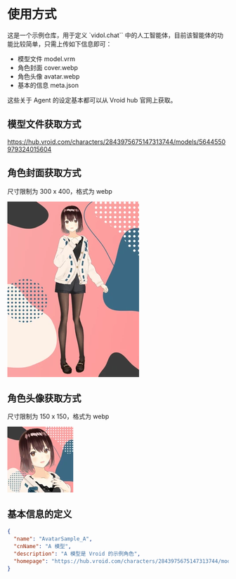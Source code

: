 # 使用方式

这是一个示例仓库，用于定义 `vidol.chat`` 中的人工智能体，目前该智能体的功能比较简单，只需上传如下信息即可：

- 模型文件 model.vrm
- 角色封面 cover.webp
- 角色头像 avatar.webp
- 基本的信息 meta.json

这些关于 Agent 的设定基本都可以从 Vroid hub 官网上获取。

## 模型文件获取方式

https://hub.vroid.com/characters/2843975675147313744/models/5644550979324015604

## 角色封面获取方式

尺寸限制为 300 x 400，格式为 webp

![](./cover.webp)

## 角色头像获取方式

尺寸限制为 150 x 150，格式为 webp

![](./avatar.webp)

## 基本信息的定义

```json
{
  "name": "AvatarSample_A",
  "cnName": "A 模型",
  "description": "A 模型是 Vroid 的示例角色",
  "homepage": "https://hub.vroid.com/characters/2843975675147313744/models/5644550979324015604"
}
```
